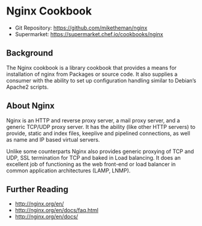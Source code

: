 # Nginx Cookbook

* Git Repository: https://github.com/miketheman/nginx
* Supermarket: https://supermarket.chef.io/cookbooks/nginx

## Background

The Nginx cookbook is a library cookbook that provides a means for installation of nginx from Packages or source code. It also supplies a consumer with the ability to set up configuration handling similar to Debian’s Apache2 scripts.

## About Nginx

Nginx is an HTTP and reverse proxy server, a mail proxy server, and a generic TCP/UDP proxy server. It has the ability (like other HTTP servers) to provide, static and index files, keeplive and pipelined connections, as well as name and IP based virtual servers.

Unlike some counterparts Nginx also provides generic proxying of TCP and UDP, SSL termination for TCP and baked in Load balancing. It does an excellent job of functioning as the web front-end or load balancer in common application architectures (LAMP, LNMP).

## Further Reading

* http://nginx.org/en/
* http://nginx.org/en/docs/faq.html
* http://nginx.org/en/docs/

